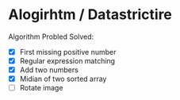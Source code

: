 # Alogirhtm / Datastrictire

Algorithm Probled Solved:

- [X] First missing positive number
- [X] Regular expression matching
- [X] Add two numbers
- [X] Midian of two sorted array
- [ ] Rotate image